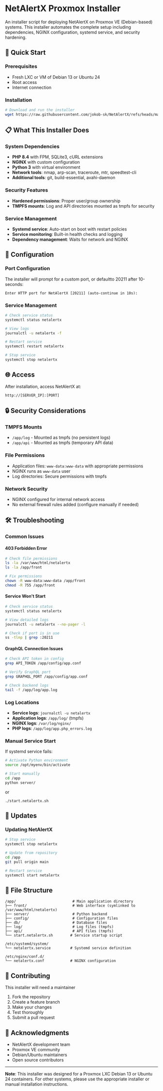# NetAlertX Proxmox Installer

An  installer script for deploying NetAlertX on Proxmox VE (Debian-based) systems. This installer automates the complete setup including dependencies, NGINX configuration, systemd service, and security hardening.

## 🚀 Quick Start

### Prerequisites
- Fresh LXC or VM of Debian 13 or Ubuntu 24
- Root access
- Internet connection

### Installation

```bash
# Download and run the installer
wget https://raw.githubusercontent.com/jokob-sk/NetAlertX/refs/heads/main/install/proxmox/proxmox-install-netalertx.sh -O proxmox-install-netalertx.sh && chmod +x proxmox-install-netalertx.sh && ./proxmox-install-netalertx.sh
```

## 📋 What This Installer Does

### System Dependencies
- **PHP 8.4** with FPM, SQLite3, cURL extensions
- **NGINX** with custom configuration
- **Python 3** with virtual environment
- **Network tools**: nmap, arp-scan, traceroute, mtr, speedtest-cli
- **Additional tools**: git, build-essential, avahi-daemon

### Security Features
- **Hardened permissions**: Proper user/group ownership
- **TMPFS mounts**: Log and API directories mounted as tmpfs for security

### Service Management
- **Systemd service**: Auto-start on boot with restart policies
- **Service monitoring**: Built-in health checks and logging
- **Dependency management**: Waits for network and NGINX

## 🔧 Configuration

### Port Configuration
The installer will prompt for a custom port, or defaultto 20211 after 10-seconds:

```
Enter HTTP port for NetAlertX [20211] (auto-continue in 10s): 
```

### Service Management
```bash
# Check service status
systemctl status netalertx

# View logs
journalctl -u netalertx -f

# Restart service
systemctl restart netalertx

# Stop service
systemctl stop netalertx
```

## 🌐 Access

After installation, access NetAlertX at:
```
http://[SERVER_IP]:[PORT]
```

## 🔒 Security Considerations

### TMPFS Mounts
- `/app/log` - Mounted as tmpfs (no persistent logs)
- `/app/api` - Mounted as tmpfs (temporary API data)

### File Permissions
- Application files: `www-data:www-data` with appropriate permissions
- NGINX runs as `www-data` user
- Log directories: Secure permissions with tmpfs

### Network Security
- NGINX configured for internal network access
- No external firewall rules added (configure manually if needed)

## 🛠️ Troubleshooting

### Common Issues

#### 403 Forbidden Error
```bash
# Check file permissions
ls -la /var/www/html/netalertx
ls -la /app/front

# Fix permissions
chown -R www-data:www-data /app/front
chmod -R 755 /app/front
```

#### Service Won't Start
```bash
# Check service status
systemctl status netalertx

# View detailed logs
journalctl -u netalertx --no-pager -l

# Check if port is in use
ss -tlnp | grep :20211
```

#### GraphQL Connection Issues
```bash
# Check API token in config
grep API_TOKEN /app/config/app.conf

# Verify GraphQL port
grep GRAPHQL_PORT /app/config/app.conf

# Check backend logs
tail -f /app/log/app.log
```

### Log Locations
- **Service logs**: `journalctl -u netalertx`
- **Application logs**: `/app/log/` (tmpfs)
- **NGINX logs**: `/var/log/nginx/`
- **PHP logs**: `/app/log/app.php_errors.log`

### Manual Service Start
If systemd service fails:
```bash
# Activate Python environment
source /opt/myenv/bin/activate

# Start manually
cd /app
python server/
```
or
```
./start.netalertx.sh
```
## 🔄 Updates

### Updating NetAlertX
```bash
# Stop service
systemctl stop netalertx

# Update from repository
cd /app
git pull origin main

# Restart service
systemctl start netalertx
```


## 📁 File Structure

```
/app/                          # Main application directory
├── front/                     # Web interface (symlinked to /var/www/html/netalertx)
├── server/                    # Python backend
├── config/                    # Configuration files
├── db/                        # Database files
├── log/                       # Log files (tmpfs)
├── api/                       # API files (tmpfs)
└── start.netalertx.sh        # Service startup script

/etc/systemd/system/
└── netalertx.service         # Systemd service definition

/etc/nginx/conf.d/
└── netalertx.conf            # NGINX configuration
```

## 🤝 Contributing
This installer will need a maintainer

1. Fork the repository
2. Create a feature branch
3. Make your changes
4. Test thoroughly
5. Submit a pull request

## 🙏 Acknowledgments

- NetAlertX development team
- Proxmox VE community
- Debian/Ubuntu maintainers
- Open source contributors

---

**Note**: This installer was designed for a Proxmox LXC Debian 13 or Ubuntu 24 containers. For other systems, please use the appropriate installer or manual installation instructions.
